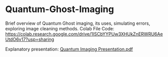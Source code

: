 # Quantum-Ghost-Imaging
Brief overview of Quantum Ghost imaging, its uses, simulating errors, exploring image cleaning methods.
Colab File Code: https://colab.research.google.com/drive/1ISCbYYPUw3XHUkZnERWRU6AeUtdO6v17?usp=sharing

Explanatory presentation: 
[Quantum Imaging Presentation.pdf](https://github.com/lighterbird/Quantum-Ghost-Imaging/files/12665295/Quantum.Imaging.Presentation.pdf)
